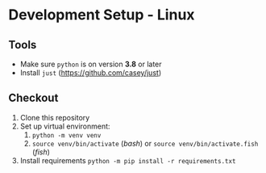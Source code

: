 # Development Setup - Linux

## Tools

* Make sure `python` is on version **3.8** or later
* Install `just` (https://github.com/casey/just)

## Checkout

1. Clone this repository
1. Set up virtual environment:
    1. `python -m venv venv`
    1. `source venv/bin/activate` (*bash*) or `source venv/bin/activate.fish` (*fish*)
1. Install requirements `python -m pip install -r requirements.txt`

